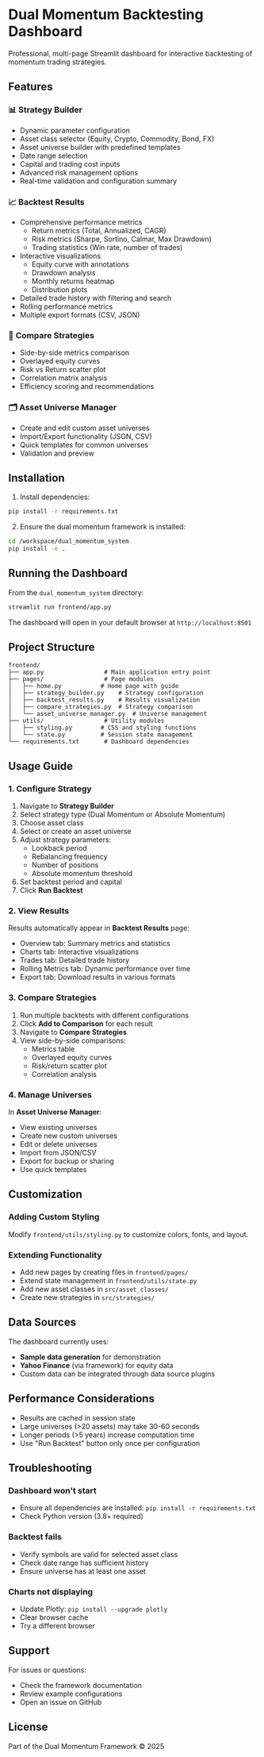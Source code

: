 # Dual Momentum Backtesting Dashboard

Professional, multi-page Streamlit dashboard for interactive backtesting of momentum trading strategies.

## Features

### 📊 **Strategy Builder**
- Dynamic parameter configuration
- Asset class selector (Equity, Crypto, Commodity, Bond, FX)
- Asset universe builder with predefined templates
- Date range selection
- Capital and trading cost inputs
- Advanced risk management options
- Real-time validation and configuration summary

### 📈 **Backtest Results**
- Comprehensive performance metrics
  - Return metrics (Total, Annualized, CAGR)
  - Risk metrics (Sharpe, Sortino, Calmar, Max Drawdown)
  - Trading statistics (Win rate, number of trades)
- Interactive visualizations
  - Equity curve with annotations
  - Drawdown analysis
  - Monthly returns heatmap
  - Distribution plots
- Detailed trade history with filtering and search
- Rolling performance metrics
- Multiple export formats (CSV, JSON)

### 🔄 **Compare Strategies**
- Side-by-side metrics comparison
- Overlayed equity curves
- Risk vs Return scatter plot
- Correlation matrix analysis
- Efficiency scoring and recommendations

### 🗂️ **Asset Universe Manager**
- Create and edit custom asset universes
- Import/Export functionality (JSON, CSV)
- Quick templates for common universes
- Validation and preview

## Installation

1. Install dependencies:
```bash
pip install -r requirements.txt
```

2. Ensure the dual momentum framework is installed:
```bash
cd /workspace/dual_momentum_system
pip install -e .
```

## Running the Dashboard

From the `dual_momentum_system` directory:

```bash
streamlit run frontend/app.py
```

The dashboard will open in your default browser at `http://localhost:8501`

## Project Structure

```
frontend/
├── app.py                 # Main application entry point
├── pages/                 # Page modules
│   ├── home.py           # Home page with guide
│   ├── strategy_builder.py    # Strategy configuration
│   ├── backtest_results.py    # Results visualization
│   ├── compare_strategies.py  # Strategy comparison
│   └── asset_universe_manager.py  # Universe management
├── utils/                 # Utility modules
│   ├── styling.py        # CSS and styling functions
│   └── state.py          # Session state management
└── requirements.txt       # Dashboard dependencies
```

## Usage Guide

### 1. Configure Strategy

1. Navigate to **Strategy Builder**
2. Select strategy type (Dual Momentum or Absolute Momentum)
3. Choose asset class
4. Select or create an asset universe
5. Adjust strategy parameters:
   - Lookback period
   - Rebalancing frequency
   - Number of positions
   - Absolute momentum threshold
6. Set backtest period and capital
7. Click **Run Backtest**

### 2. View Results

Results automatically appear in **Backtest Results** page:
- Overview tab: Summary metrics and statistics
- Charts tab: Interactive visualizations
- Trades tab: Detailed trade history
- Rolling Metrics tab: Dynamic performance over time
- Export tab: Download results in various formats

### 3. Compare Strategies

1. Run multiple backtests with different configurations
2. Click **Add to Comparison** for each result
3. Navigate to **Compare Strategies**
4. View side-by-side comparisons:
   - Metrics table
   - Overlayed equity curves
   - Risk/return scatter plot
   - Correlation analysis

### 4. Manage Universes

In **Asset Universe Manager**:
- View existing universes
- Create new custom universes
- Edit or delete universes
- Import from JSON/CSV
- Export for backup or sharing
- Use quick templates

## Customization

### Adding Custom Styling

Modify `frontend/utils/styling.py` to customize colors, fonts, and layout.

### Extending Functionality

- Add new pages by creating files in `frontend/pages/`
- Extend state management in `frontend/utils/state.py`
- Add new asset classes in `src/asset_classes/`
- Create new strategies in `src/strategies/`

## Data Sources

The dashboard currently uses:
- **Sample data generation** for demonstration
- **Yahoo Finance** (via framework) for equity data
- Custom data can be integrated through data source plugins

## Performance Considerations

- Results are cached in session state
- Large universes (>20 assets) may take 30-60 seconds
- Longer periods (>5 years) increase computation time
- Use "Run Backtest" button only once per configuration

## Troubleshooting

### Dashboard won't start
- Ensure all dependencies are installed: `pip install -r requirements.txt`
- Check Python version (3.8+ required)

### Backtest fails
- Verify symbols are valid for selected asset class
- Check date range has sufficient history
- Ensure universe has at least one asset

### Charts not displaying
- Update Plotly: `pip install --upgrade plotly`
- Clear browser cache
- Try a different browser

## Support

For issues or questions:
- Check the framework documentation
- Review example configurations
- Open an issue on GitHub

## License

Part of the Dual Momentum Framework
© 2025
